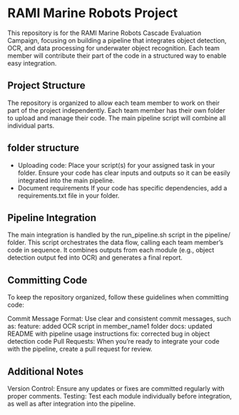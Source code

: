 # RAMI Marine Robots Project
This repository is for the RAMI Marine Robots Cascade Evaluation Campaign, focusing on building a pipeline that integrates object detection, OCR, and data processing for underwater object recognition. Each team member will contribute their part of the code in a structured way to enable easy integration.

## Project Structure
The repository is organized to allow each team member to work on their part of the project independently. Each team member has their own folder to upload and manage their code. The main pipeline script will combine all individual parts.

## folder structure
* Uploading code:
Place your script(s) for your assigned task in your folder. Ensure your code has clear inputs and outputs so it can be easily integrated into the main pipeline.
* Document requirements
If your code has specific dependencies, add a requirements.txt file in your folder.
## Pipeline Integration
The main integration is handled by the run_pipeline.sh script in the pipeline/ folder. This script orchestrates the data flow, calling each team member’s code in sequence. It combines outputs from each module (e.g., object detection output fed into OCR) and generates a final report.
## Committing Code
To keep the repository organized, follow these guidelines when committing code:

Commit Message Format: Use clear and consistent commit messages, such as:
feature: added OCR script in member_name1 folder
docs: updated README with pipeline usage instructions
fix: corrected bug in object detection code
Pull Requests: When you’re ready to integrate your code with the pipeline, create a pull request for review.

## Additional Notes
Version Control: Ensure any updates or fixes are committed regularly with proper comments.
Testing: Test each module individually before integration, as well as after integration into the pipeline.
